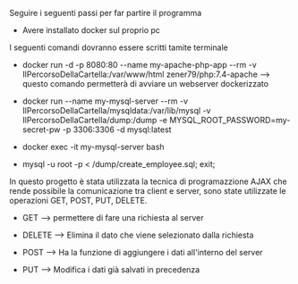 Seguire i seguenti passi per far partire il programma 
- Avere installato docker sul proprio pc 

I seguenti comandi dovranno essere scritti tamite terminale
- docker run -d -p 8080:80 --name my-apache-php-app --rm  -v IlPercorsoDellaCartella:/var/www/html zener79/php:7.4-apache --> questo comando permetterà di avviare un webserver dockerizzato

- docker run --name my-mysql-server --rm -v IlPercorsoDellaCartella/mysqldata:/var/lib/mysql -v IlPercorsoDellaCartella/dump:/dump -e MYSQL_ROOT_PASSWORD=my-secret-pw -p 3306:3306 -d mysql:latest 

- docker exec -it my-mysql-server bash

- mysql -u root -p < /dump/create_employee.sql; exit;


In questo progetto è stata utilizzata la tecnica di programazzione AJAX che rende possibile la comunicazione tra client e server, sono state utilizzate le operazioni GET, POST, PUT, DELETE.

- GET --> permettere di fare una richiesta al server 

- DELETE --> Elimina il dato che viene selezionato dalla richiesta

- POST --> Ha la funzione di aggiungere i dati all'interno del server

- PUT --> Modifica i dati già salvati in precedenza 